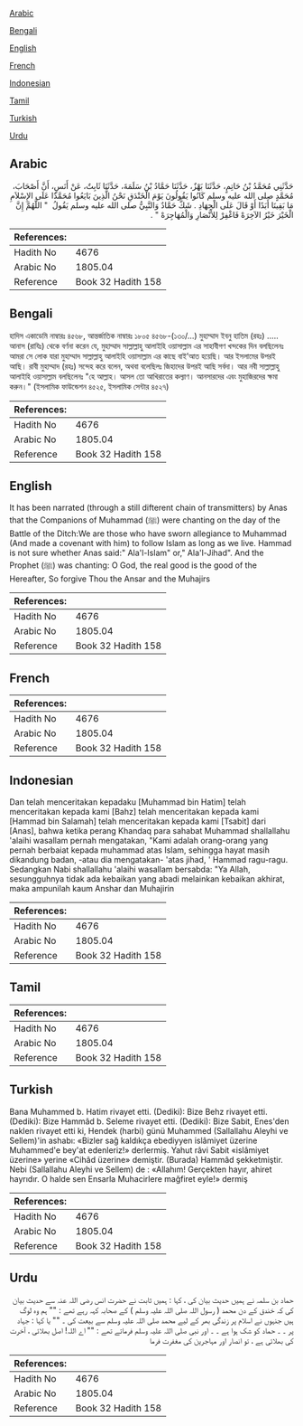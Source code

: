 [Arabic](#arabic)

[Bengali](#bengali)

[English](#english)

[French](#french)

[Indonesian](#indonesian)

[Tamil](#tamil)

[Turkish](#turkish)

[Urdu](#urdu)

## Arabic


<div dir="rtl" lang="ar" style={{fontSize:'larger',backgroundColor:'#f8f9fa',padding:20}}>
حَدَّثَنِي مُحَمَّدُ بْنُ حَاتِمٍ، حَدَّثَنَا بَهْزٌ، حَدَّثَنَا حَمَّادُ بْنُ سَلَمَةَ، حَدَّثَنَا ثَابِتٌ، عَنْ أَنَسٍ، أَنَّ أَصْحَابَ، مُحَمَّدٍ صلى الله عليه وسلم كَانُوا يَقُولُونَ يَوْمَ الْخَنْدَقِ نَحْنُ الَّذِينَ بَايَعُوا مُحَمَّدًا عَلَى الإِسْلاَمِ مَا بَقِينَا أَبَدًا أَوْ قَالَ عَلَى الْجِهَادِ ‏.‏ شَكَّ حَمَّادٌ وَالنَّبِيُّ صلى الله عليه وسلم يَقُولُ ‏ "‏ اللَّهُمَّ إِنَّ الْخَيْرَ خَيْرُ الآخِرَهْ فَاغْفِرْ لِلأَنْصَارِ وَالْمُهَاجِرَهْ ‏"‏ ‏.‏
</div>
<div style={{backgroundColor:'#f8f9fa',padding:20, marginBottom: 10}}><table> <thead> <tr> <th>References:</th> <th></th> </tr> </thead> <tbody><tr><td>Hadith No</td><td>4676</td></tr><tr><td>Arabic No</td><td>1805.04</td></tr><tr><td>Reference</td><td>Book 32 Hadith 158</td></tr></tbody></table></div>

## Bengali


<div dir="ltr" lang="bn" style={{fontSize:'larger',backgroundColor:'#f8f9fa',padding:20}}>
হাদিস একাডেমি নাম্বারঃ ৪৫৬৮, আন্তর্জাতিক নাম্বারঃ ১৮০৫ ৪৫৬৮-(১৩০/...) মুহাম্মাদ ইবনু হাতিম (রহঃ) ..... আনাস (রাযিঃ) থেকে বর্ণনা করেন যে, মুহাম্মাদ সাল্লাল্লাহু আলাইহি ওয়াসাল্লাম এর সাহাবীগণ খন্দকের দিন বলছিলেনঃ আমরা সে লোক যারা মুহাম্মাদ সাল্লাল্লাহু আলাইহি ওয়াসাল্লাম এর কাছে বাই’আত হয়েছি। আর ইসলামের উপরই আছি। রাবী মুহাম্মাদ (রহঃ) সন্দেহ করে বলেন, অথবা বলেছিলঃ জিহাদের উপরই আছি সর্বদা। আর নবী সাল্লাল্লাহু আলাইহি ওয়াসাল্লাম বলছিলেনঃ "হে আল্লাহ। আসল তো আখিরাতের কল্যাণ। আনসারদের এবং মুহাজিরদের ক্ষমা করুন।" (ইসলামিক ফাউন্ডেশন ৪৫২৫, ইসলামিক সেন্টার ৪৫২৭)
</div>
<div style={{backgroundColor:'#f8f9fa',padding:20, marginBottom: 10}}><table> <thead> <tr> <th>References:</th> <th></th> </tr> </thead> <tbody><tr><td>Hadith No</td><td>4676</td></tr><tr><td>Arabic No</td><td>1805.04</td></tr><tr><td>Reference</td><td>Book 32 Hadith 158</td></tr></tbody></table></div>

## English


<div dir="ltr" lang="en" style={{fontSize:'larger',backgroundColor:'#f8f9fa',padding:20}}>
It has been narrated (through a still difterent chain of transmitters) by Anas that the Companions of Muhammad (ﷺ) were chanting on the day of the Battle of the Ditch:We are those who have sworn allegiance to Muhammad (And made a covenant with him) to follow Islam as long as we live. Hammad is not sure whether Anas said:" Ala'l-Islam" or," Ala'l-Jihad". And the Prophet (ﷺ) was chanting: O God, the real good is the good of the Hereafter, So forgive Thou the Ansar and the Muhajirs
</div>
<div style={{backgroundColor:'#f8f9fa',padding:20, marginBottom: 10}}><table> <thead> <tr> <th>References:</th> <th></th> </tr> </thead> <tbody><tr><td>Hadith No</td><td>4676</td></tr><tr><td>Arabic No</td><td>1805.04</td></tr><tr><td>Reference</td><td>Book 32 Hadith 158</td></tr></tbody></table></div>

## French


<div dir="ltr" lang="fr" style={{fontSize:'larger',backgroundColor:'#f8f9fa',padding:20}}>

</div>
<div style={{backgroundColor:'#f8f9fa',padding:20, marginBottom: 10}}><table> <thead> <tr> <th>References:</th> <th></th> </tr> </thead> <tbody><tr><td>Hadith No</td><td>4676</td></tr><tr><td>Arabic No</td><td>1805.04</td></tr><tr><td>Reference</td><td>Book 32 Hadith 158</td></tr></tbody></table></div>

## Indonesian


<div dir="ltr" lang="id" style={{fontSize:'larger',backgroundColor:'#f8f9fa',padding:20}}>
Dan telah menceritakan kepadaku [Muhammad bin Hatim] telah menceritakan kepada kami [Bahz] telah menceritakan kepada kami [Hammad bin Salamah] telah menceritakan kepada kami [Tsabit] dari [Anas], bahwa ketika perang Khandaq para sahabat Muhammad shallallahu 'alaihi wasallam pernah mengatakan, "Kami adalah orang-orang yang pernah berbaiat kepada muhammad atas Islam, sehingga hayat masih dikandung badan, -atau dia mengatakan- 'atas jihad, ' Hammad ragu-ragu. Sedangkan Nabi shallallahu 'alaihi wasallam bersabda: "Ya Allah, sesungguhnya tidak ada kebaikan yang abadi melainkan kebaikan akhirat, maka ampunilah kaum Anshar dan Muhajirin
</div>
<div style={{backgroundColor:'#f8f9fa',padding:20, marginBottom: 10}}><table> <thead> <tr> <th>References:</th> <th></th> </tr> </thead> <tbody><tr><td>Hadith No</td><td>4676</td></tr><tr><td>Arabic No</td><td>1805.04</td></tr><tr><td>Reference</td><td>Book 32 Hadith 158</td></tr></tbody></table></div>

## Tamil


<div dir="ltr" lang="ta" style={{fontSize:'larger',backgroundColor:'#f8f9fa',padding:20}}>

</div>
<div style={{backgroundColor:'#f8f9fa',padding:20, marginBottom: 10}}><table> <thead> <tr> <th>References:</th> <th></th> </tr> </thead> <tbody><tr><td>Hadith No</td><td>4676</td></tr><tr><td>Arabic No</td><td>1805.04</td></tr><tr><td>Reference</td><td>Book 32 Hadith 158</td></tr></tbody></table></div>

## Turkish


<div dir="ltr" lang="tr" style={{fontSize:'larger',backgroundColor:'#f8f9fa',padding:20}}>
Bana Muhammed b. Hatim rivayet etti. (Dediki): Bize Behz rivayet etti. (Dediki): Bize Hammâd b. Seleme rivayet etti. (Dediki): Bize Sabit, Enes'den naklen rivayet etti ki, Hendek (harbi) günü Muhammed (Sallallahu Aleyhi ve Sellem)'in ashabı: «Bizler sağ kaldıkça ebediyyen islâmiyet üzerine Muhammed'e bey'at edenleriz!» derlermiş. Yahut râvi Sabit «islâmiyet üzerine» yerine «Cihâd üzerine» demiştir. (Burada) Hammâd şekketmiştir. Nebi (Sallallahu Aleyhi ve Sellem) de : «Allahım! Gerçekten hayır, ahiret hayrıdır. O halde sen Ensarla Muhacirlere mağfiret eyle!» dermiş
</div>
<div style={{backgroundColor:'#f8f9fa',padding:20, marginBottom: 10}}><table> <thead> <tr> <th>References:</th> <th></th> </tr> </thead> <tbody><tr><td>Hadith No</td><td>4676</td></tr><tr><td>Arabic No</td><td>1805.04</td></tr><tr><td>Reference</td><td>Book 32 Hadith 158</td></tr></tbody></table></div>

## Urdu


<div dir="rtl" lang="ur" style={{fontSize:'larger',backgroundColor:'#f8f9fa',padding:20}}>
حماد بن سلمہ نے ہمیں حدیث بیان کی ، کہا : ہمیں ثابت نے حضرت انس رضی اللہ عنہ سے حدیث بیان کی کہ خندق کے دن محمد ( رسول اللہ صلی اللہ علیہ وسلم ) کے صحابہ کہہ رہے تھے : "" ہم وہ لوگ ہیں جنہوں نے اسلام پر زندگی بھر کے لیے محمد صلی اللہ علیہ وسلم سے بیعت کی ۔ "" یا کہا : جہاد پر ۔ ۔ حماد کو شک ہوا ہے ۔ ۔ اور نبی صلی اللہ علیہ وسلم فرماتے تھے : "" اے اللہ! اصل بھلائی ، آخرت کی بھلائی ہے ، تو انصار اور مہاجرین کی مغفرت فرما
</div>
<div style={{backgroundColor:'#f8f9fa',padding:20, marginBottom: 10}}><table> <thead> <tr> <th>References:</th> <th></th> </tr> </thead> <tbody><tr><td>Hadith No</td><td>4676</td></tr><tr><td>Arabic No</td><td>1805.04</td></tr><tr><td>Reference</td><td>Book 32 Hadith 158</td></tr></tbody></table></div>